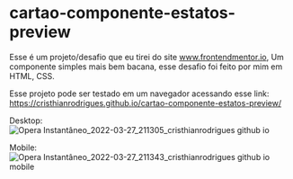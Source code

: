 # cartao-componente-estatos-preview

Esse é um projeto/desafio que eu tirei do site www.frontendmentor.io, Um componente simples mais bem bacana, esse desafio foi feito por mim em HTML, CSS.

Esse projeto pode ser testado em um navegador acessando esse link: https://cristhianrodrigues.github.io/cartao-componente-estatos-preview/




Desktop:
![Opera Instantâneo_2022-03-27_211305_cristhianrodrigues github io](https://user-images.githubusercontent.com/49444405/160307459-023667e9-484e-4584-b0ef-90561f049402.png)

Mobile:
![Opera Instantâneo_2022-03-27_211343_cristhianrodrigues github io mobile](https://user-images.githubusercontent.com/49444405/160307463-79deeea4-9e8d-41ef-9a69-64a376b52a0e.png)
